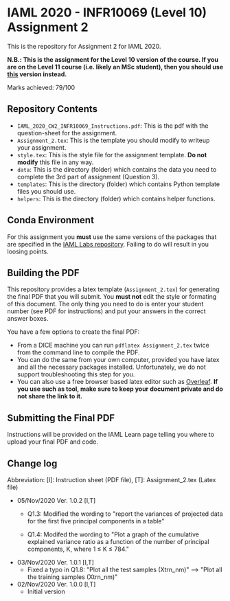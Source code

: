 # IAML 2020 - INFR10069 (Level 10) Assignment 2
This is the repository for Assignment 2 for IAML 2020.

**N.B.: This is the assignment for the Level 10 version of the course. If you are on the Level 11 course (i.e. likely an MSc student), then you should use [this](https://github.com/uoe-iaml/INFR11182-2020-CW2) version instead.**

Marks achieved: 79/100

## Repository Contents

 * `IAML_2020_CW2_INFR10069_Instructions.pdf`: This is the pdf with the question-sheet for the assignment.
 * `Assignment_2.tex`: This is the template you should modify to writeup your assignment.
 * `style.tex`: This is the style file for the assignment template. **Do not modify** this file in any way.
 * `data`: This is the directory (folder) which contains the data you need to complete the 3rd part of assignment (Question 3).
 * `templates`: This is the directory (folder) which contains Python template files you should use.
 * `helpers`: This is the directory (folder) which contains helper functions.

## Conda Environment

For this assignment you **must** use the same versions of the packages that are specified in the [IAML Labs repository](https://github.com/uoe-iaml/iaml-labs). 
Failing to do will result in you loosing points. 

## Building the PDF

This repository provides a latex template (`Assignment_2.tex`) for generating the final PDF that you will submit. 
You **must not** edit the style or formating of this document.
The only thing you need to do is enter your student number (see PDF for instructions) and put your answers in the correct answer boxes. 

You have a few options to create the final PDF:
* From a DICE machine you can run `pdflatex Assignment_2.tex` twice from the command line to compile the PDF. 
* You can do the same from your own computer, provided you have latex and all the necessary packages installed. Unfortunately, we do not support troubleshooting this step for you. 
* You can also use a free browser based latex editor such as [Overleaf](https://www.overleaf.com). **If you use such as tool, make sure to keep your document private and do not share the link to it.** 

## Submitting the Final PDF

Instructions will be provided on the IAML Learn page telling you where to upload your final PDF and code. 

## Change log
   Abbreviation: [I]: Instruction sheet (PDF file), [T]: Assignment_2.tex (Latex file)

* 05/Nov/2020 Ver. 1.0.2 [I,T]
  * Q1.3: Modified the wording to
     "report the variances of projected data for the first five principal components in a table"
     
  * Q1.4: Modifed the wording to
     "Plot a graph of the cumulative explained variance ratio as a function of the number of principal components, K, where 1 ≤ K ≤ 784."
* 03/Nov/2020 Ver. 1.0.1 [I,T]
  * Fixed a typo in Q1.8: "Plot all the test samples (Xtrn_nm)" --> "Plot all the training samples (Xtrn_nm)"
* 02/Nov/2020 Ver. 1.0.0 [I,T]
  * Initial version

